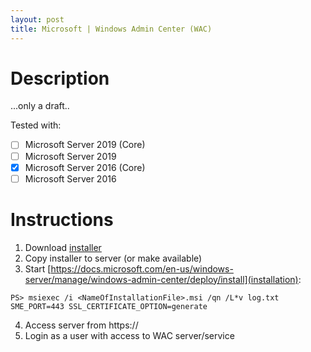 ```yaml
---
layout: post
title: Microsoft | Windows Admin Center (WAC)
---
```


# Description
...only a draft..

Tested with:
-[ ] Microsoft Server 2019 (Core)
-[ ] Microsoft Server 2019
-[x] Microsoft Server 2016 (Core)
-[ ] Microsoft Server 2016

# Instructions
1) Download [installer](http://aka.ms/WACDownload)
2) Copy installer to server (or make available)
3) Start [https://docs.microsoft.com/en-us/windows-server/manage/windows-admin-center/deploy/install](installation):
```
PS> msiexec /i <NameOfInstallationFile>.msi /qn /L*v log.txt SME_PORT=443 SSL_CERTIFICATE_OPTION=generate
```
4) Access server from https://<ServerNameOrAddress>
5) Login as a user with access to WAC server/service
